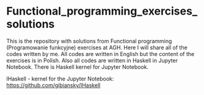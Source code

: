 # Functional_programming_exercises_solutions
This is the repository with solutions from Functional programming (Programowanie funkcyjne) exercises at AGH. Here I will share all of the codes written by me. All codes are written in English but the content of the exercises is in Polish. Also all codes are written in Haskell in Jupyter Notebook. There is Haskell kernel for Jupyter Notebook.

IHaskell - kernel for the Jupyter Notebook: https://github.com/gibiansky/IHaskell
